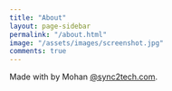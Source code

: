```yaml
---
title: "About"
layout: page-sidebar
permalink: "/about.html"
image: "/assets/images/screenshot.jpg"
comments: true
---
```

Made with <i class="fa fa-heart text-danger"></i> by Mohan [@sync2tech.com](https://www.sync2tech.com/category/free-themes-templates/).
